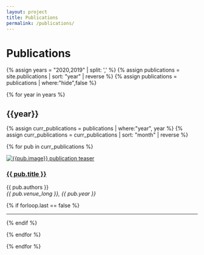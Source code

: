 ```yaml
---
layout: project
title: Publications
permalink: /publications/
---
```




# Publications


{% assign years = "2020,2019" | split: ',' %}
{% assign publications = site.publications | sort: "year" | reverse %}
{% assign publications = publications | where:"hide",false %}

{% for year in years %}

<h2>{{year}}</h2>

{% assign curr_publications = publications | where:"year", year %}
{% assign curr_publications = curr_publications | sort: "month" | reverse %}



{% for pub in curr_publications %}


<div class="row">
    <div class="col-md-4">
         <div class="pubteaserbs">
            <a href="{{site.url  | append: site.baseurl | append: pub.permalink}}">
            <img class="media-object" src="../{{ pub.image }}" alt="{{pub.image}} publication teaser"/>
             </a>
        </div>
    </div>
    <!-- <div class="col-md-1"></div> -->
    <div class="col-md-8">
        <div class="pubitembs">
  <h3><a href="{{site.url  | append: site.baseurl | append: pub.permalink}}">{{ pub.title }}</a></h3>
  <p class="b">{{ pub.authors }}
    <br>
    <em>{{ pub.venue_long }}, {{ pub.year }}</em>
   </p>
</div>
</div>
</div>


{% if forloop.last == false %}
<hr>
{% endif %}

{% endfor %} 

{% endfor %} 
